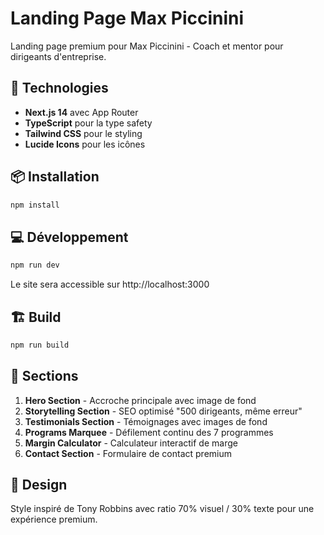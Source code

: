 # Landing Page Max Piccinini

Landing page premium pour Max Piccinini - Coach et mentor pour dirigeants d'entreprise.

## 🚀 Technologies

- **Next.js 14** avec App Router
- **TypeScript** pour la type safety  
- **Tailwind CSS** pour le styling
- **Lucide Icons** pour les icônes

## 📦 Installation

```bash
npm install
```

## 💻 Développement

```bash
npm run dev
```

Le site sera accessible sur http://localhost:3000

## 🏗️ Build

```bash
npm run build
```

## 🎯 Sections

1. **Hero Section** - Accroche principale avec image de fond
2. **Storytelling Section** - SEO optimisé "500 dirigeants, même erreur"
3. **Testimonials Section** - Témoignages avec images de fond
4. **Programs Marquee** - Défilement continu des 7 programmes
5. **Margin Calculator** - Calculateur interactif de marge
6. **Contact Section** - Formulaire de contact premium

## 🎨 Design

Style inspiré de Tony Robbins avec ratio 70% visuel / 30% texte pour une expérience premium.